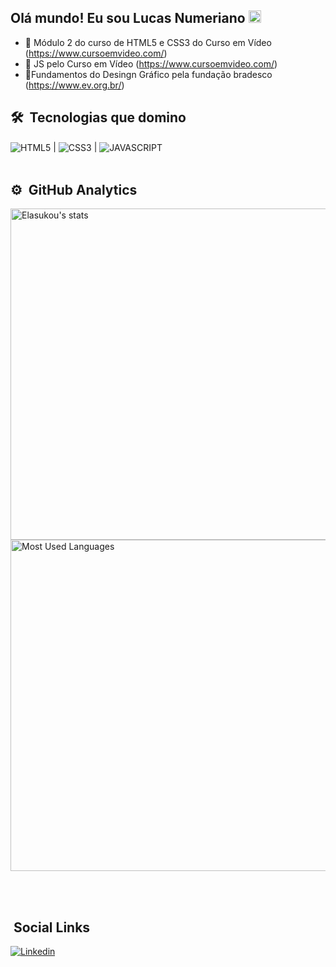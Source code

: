 ##  Olá mundo! Eu sou Lucas Numeriano <img src="https://raw.githubusercontent.com/kaueMarques/kaueMarques/master/hi.gif" width="20px">

- 🔬 Módulo 2  do curso de HTML5 e CSS3 do Curso em Vídeo (https://www.cursoemvideo.com/)
- 🧡 JS pelo Curso em Vídeo (https://www.cursoemvideo.com/)
- 🌳Fundamentos do Desingn Gráfico pela fundação bradesco (https://www.ev.org.br/)


## 🛠 &nbsp;Tecnologias que domino
<img align="center" alt="HTML5 " 
src="https://img.shields.io/badge/HTML5-E34F26?style=for-the-badge&logo=html5&logoColor=white"> |
<img align ="center" alt ="CSS3"
src="https://img.shields.io/badge/CSS3-1572B6?style=for-the-badge&logo=css3&logoColor=white"> |
<img align ="center" alt ="JAVASCRIPT"
src="https://img.shields.io/badge/JavaScript-323330?style=for-the-badge&logo=javascript&logoColor=F7DF1E">
<br><br>

## ⚙️ &nbsp;GitHub Analytics
<p align="left">
<img width="530em" src="https://github-readme-stats.vercel.app/api?username=Elasukou&show_icons=true&theme=synthwave" alt="Elasukou's stats"/>
  
<img width="530em" src="https://github-readme-stats.vercel.app/api/top-langs/?username=Elasukou&layout=compact&theme=synthwave" alt="Most Used Languages"/>
</p>

<br><br>

## &nbsp;Social Links
[![Linkedin](https://img.shields.io/badge/LinkedIn-0077B5?style=for-the-badge&logo=linkedin&logoColor=white)](https://www.linkedin.com/in/lucas-numeriano-4a249a238/) 

